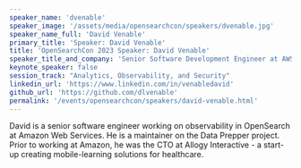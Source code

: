 ```yaml
---
speaker_name: 'dvenable'
speaker_image: '/assets/media/opensearchcon/speakers/dvenable.jpg'
speaker_name_full: 'David Venable'
primary_title: 'Speaker: David Venable'
title: 'OpenSearchCon 2023 Speaker: David Venable'
speaker_title_and_company: 'Senior Software Development Engineer at AWS - OpenSearch'
keynote_speaker: false
session_track: "Analytics, Observability, and Security"
linkedin_url: 'https://www.linkedin.com/in/venabledavid'
github_url: 'https://github.com/dlvenable'
permalink: '/events/opensearchcon/speakers/david-venable.html'
---
```


David is a senior software engineer working on observability in OpenSearch at Amazon Web Services. He is a maintainer on the Data Prepper project. Prior to working at Amazon, he was the CTO at Allogy Interactive - a start-up creating mobile-learning solutions for healthcare.


